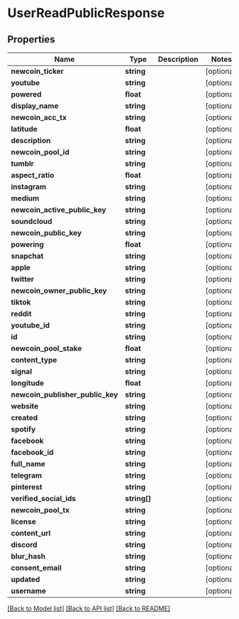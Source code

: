 # UserReadPublicResponse

## Properties
Name | Type | Description | Notes
------------ | ------------- | ------------- | -------------
**newcoin_ticker** | **string** |  | [optional] 
**youtube** | **string** |  | [optional] 
**powered** | **float** |  | [optional] 
**display_name** | **string** |  | [optional] 
**newcoin_acc_tx** | **string** |  | [optional] 
**latitude** | **float** |  | [optional] 
**description** | **string** |  | [optional] 
**newcoin_pool_id** | **string** |  | [optional] 
**tumblr** | **string** |  | [optional] 
**aspect_ratio** | **float** |  | [optional] 
**instagram** | **string** |  | [optional] 
**medium** | **string** |  | [optional] 
**newcoin_active_public_key** | **string** |  | [optional] 
**soundcloud** | **string** |  | [optional] 
**newcoin_public_key** | **string** |  | [optional] 
**powering** | **float** |  | [optional] 
**snapchat** | **string** |  | [optional] 
**apple** | **string** |  | [optional] 
**twitter** | **string** |  | [optional] 
**newcoin_owner_public_key** | **string** |  | [optional] 
**tiktok** | **string** |  | [optional] 
**reddit** | **string** |  | [optional] 
**youtube_id** | **string** |  | [optional] 
**id** | **string** |  | [optional] 
**newcoin_pool_stake** | **float** |  | [optional] 
**content_type** | **string** |  | [optional] 
**signal** | **string** |  | [optional] 
**longitude** | **float** |  | [optional] 
**newcoin_publisher_public_key** | **string** |  | [optional] 
**website** | **string** |  | [optional] 
**created** | **string** |  | [optional] 
**spotify** | **string** |  | [optional] 
**facebook** | **string** |  | [optional] 
**facebook_id** | **string** |  | [optional] 
**full_name** | **string** |  | [optional] 
**telegram** | **string** |  | [optional] 
**pinterest** | **string** |  | [optional] 
**verified_social_ids** | **string[]** |  | [optional] 
**newcoin_pool_tx** | **string** |  | [optional] 
**license** | **string** |  | [optional] 
**content_url** | **string** |  | [optional] 
**discord** | **string** |  | [optional] 
**blur_hash** | **string** |  | [optional] 
**consent_email** | **string** |  | [optional] 
**updated** | **string** |  | [optional] 
**username** | **string** |  | [optional] 

[[Back to Model list]](../README.md#documentation-for-models) [[Back to API list]](../README.md#documentation-for-api-endpoints) [[Back to README]](../README.md)


